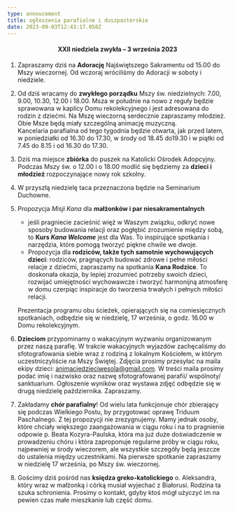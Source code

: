 ```yaml
---
type: annoucement
title: ogłoszenia parafialne i duszpasterskie
date: 2023-09-03T12:43:17.058Z
---
```

<!--StartFragment-->

<h4 style="text-align:center;">XXII niedziela zwykła – 3 września 2023</h4>

1. Zapraszamy dziś na **Adorację** Najświętszego Sakramentu od 15.00 do Mszy wieczornej. Od wczoraj wróciliśmy do Adoracji w soboty i niedziele.
2. Od dziś wracamy do **zwykłego porządku** Mszy św. niedzielnych: 7.00, 9.00, 10.30, 12.00 i 18.00. Msza w południe na nowo z reguły będzie sprawowana w kaplicy Domu rekolekcyjnego i jest adresowana do rodzin z dziećmi. Na Mszę wieczorną serdecznie zapraszamy młodzież. Obie Msze będą miały szczególną animację muzyczną.\
   Kancelaria parafialna od tego tygodnia będzie otwarta, jak przed latem, w poniedziałki od 16.30 do 17.30, w środy od 18.45 do19.30 i w piątki od 7.45 do 8.15 i od 16.30 do 17.30.
3. Dziś ma miejsce **zbiórka** do puszek na Katolicki Ośrodek Adopcyjny. Podczas Mszy św. o 12.00 i o 18.00 modlić się będziemy za **dzieci i młodzież** rozpoczynające nowy rok szkolny.
4. W przyszłą niedzielę taca przeznaczona będzie na Seminarium Duchowne.
5. Propozycja *Misji Kana* dla **małżonków i par niesakramentalnych**

   * jeśli pragniecie zacieśnić więź w Waszym związku, odkryć nowe sposoby budowania relacji oraz pogłębić zrozumienie między sobą, to **Kurs *Kana Welcome*** jest dla Was. To inspirujące spotkania i narzędzia, które pomogą tworzyć piękne chwile we dwoje.
   * Propozycja dla **rodziców, także tych samotnie wychowujących dzieci**: rodziców, pragnących budować zdrowe i pełne miłości relacje z dziećmi, zapraszamy na spotkania **Kana Rodzice**. To doskonała okazja, by lepiej zrozumieć potrzeby swoich dzieci, rozwijać umiejętności wychowawcze i tworzyć harmonijną atmosferę w domu czerpiąc inspiracje do tworzenia trwałych i pełnych miłości relacji.

   Prezentacja programu obu ścieżek, opierających się na comiesięcznych spotkaniach, odbędzie się w niedzielę, 17 września, o godz. 16.00 w Domu rekolekcyjnym.
6. **Dzieciom** przypominamy o wakacyjnym wyzwaniu organizowanym przez naszą parafię. W trakcie wakacyjnych wyjazdów zachęcaliśmy do sfotografowania siebie wraz z rodziną z lokalnym Kościołem, w którym uczestniczyliście na Mszy Świętej. Zdjęcia prosimy przesyłać na maila ekipy dzieci: animacjedzieciwesola@gmail.com. W treści maila prosimy podać imię i nazwisko oraz nazwę sfotografowanej parafii/ wspólnoty/ sanktuarium. Ogłoszenie wyników oraz wystawa zdjęć odbędzie się w drugą niedzielę października. Zapraszamy.
7. Zakładamy **chór parafialny**! Od wielu lata funkcjonuje chór zbierający się podczas Wielkiego Postu, by przygotować oprawę Triduum Paschalnego. Z tej propozycji nie zrezygnujemy. Mamy jednak osoby, które chciały większego zaangażowania w ciągu roku i na to pragnienie odpowie p. Beata Kozyra-Paulska, która ma już duże doświadczenie w prowadzeniu chóru i która zaproponuje regularne próby w ciągu roku, najpewniej w środy wieczorem, ale wszystkie szczegóły będą jeszcze do ustalenia między uczestnikami. Na pierwsze spotkanie zapraszamy w niedzielę 17 września, po Mszy św. wieczornej.
8. Gościmy dziś pośród nas **księdza greko-katolickiego** o. Aleksandra, który wraz w małżonką i córką musiał wyjechać z Białorusi. Rodzina ta szuka schronienia. Prosimy o kontakt, gdyby ktoś mógł użyczyć im na pewien czas małe mieszkanie lub część domu.

<!--EndFragment-->